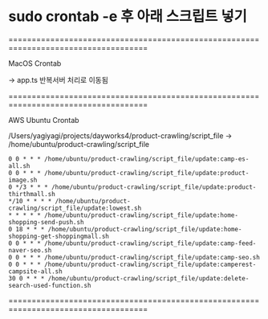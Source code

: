# sudo crontab -e 후 아래 스크립트 넣기

====================================================================================

MacOS Crontab

-> app.ts 반복서버 처리로 이동됨

====================================================================================

AWS Ubuntu Crontab

/Users/yagiyagi/projects/dayworks4/product-crawling/script_file -> /home/ubuntu/product-crawling/script_file

```
0 0 * * * /home/ubuntu/product-crawling/script_file/update:camp-es-all.sh
0 0 * * * /home/ubuntu/product-crawling/script_file/update:product-image.sh
0 */3 * * * /home/ubuntu/product-crawling/script_file/update:product-thirthmall.sh
*/10 * * * * /home/ubuntu/product-crawling/script_file/update:lowest.sh
* * * * * /home/ubuntu/product-crawling/script_file/update:home-shopping-send-push.sh
0 18 * * * /home/ubuntu/product-crawling/script_file/update:home-shopping-get-shoppingmall.sh
0 0 * * * /home/ubuntu/product-crawling/script_file/update:camp-feed-naver-seo.sh
0 0 * * * /home/ubuntu/product-crawling/script_file/update:camp-seo.sh
0 0 * * * /home/ubuntu/product-crawling/script_file/update:camperest-campsite-all.sh
30 0 * * * /home/ubuntu/product-crawling/script_file/update:delete-search-used-function.sh
```

====================================================================================
